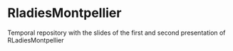 # RladiesMontpellier
Temporal repository with the slides of the first and second presentation of RLadiesMontpellier
